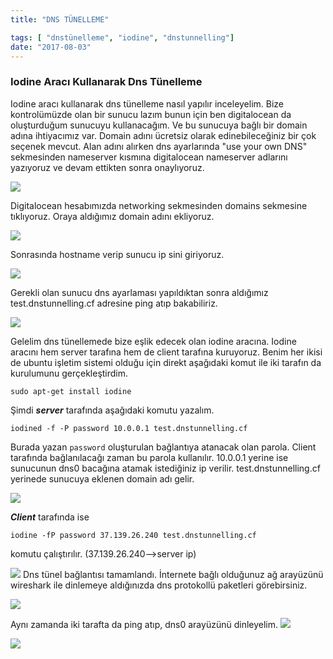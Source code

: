```yaml
---
title: "DNS TÜNELLEME"

tags: [ "dnstünelleme", "iodine", "dnstunnelling"]
date: "2017-08-03"
---
```



### Iodine Aracı Kullanarak Dns Tünelleme

Iodine aracı kullanarak dns tünelleme nasıl yapılır inceleyelim.
Bize kontrolümüzde olan bir sunucu lazım bunun için ben digitalocean da oluşturduğum sunucuyu kullanacağım. Ve bu sunucuya bağlı bir domain adına ihtiyacımız var. Domain adını ücretsiz olarak edinebileceğiniz bir çok seçenek mevcut. Alan adını alırken dns ayarlarında "use your own DNS" sekmesinden nameserver kısmına digitalocean nameserver adlarını yazıyoruz ve devam ettikten sonra onaylıyoruz.</p>

<img src="https://zehrabetulboynuegri.github.io/blog/img/domain.png" >


Digitalocean hesabımızda networking sekmesinden domains sekmesine tıklıyoruz. Oraya aldığımız domain adını ekliyoruz.

<img src="https://zehrabetulboynuegri.github.io/blog/img/adddomain.png" >

Sonrasında hostname verip sunucu ip sini giriyoruz.


<img src="https://zehrabetulboynuegri.github.io/blog/img/dns.png" >


Gerekli olan sunucu dns ayarlaması yapıldıktan sonra aldığımız test.dnstunnelling.cf adresine ping atıp bakabiliriz.


<img src="https://zehrabetulboynuegri.github.io/blog/img/7.png" >


Gelelim dns tünellemede bize eşlik edecek olan iodine aracına. Iodine aracını hem server tarafına hem de client tarafına kuruyoruz. Benim her ikisi de ubuntu işletim sistemi olduğu için direkt aşağıdaki komut ile iki tarafın da kurulumunu gerçekleştirdim.


```
sudo apt-get install iodine
```

Şimdi ***server*** tarafında aşağıdaki komutu yazalım.


```
iodined -f -P password 10.0.0.1 test.dnstunnelling.cf
```

Burada yazan <code>password</code> oluşturulan bağlantıya atanacak olan parola. Client tarafında bağlanılacağı zaman bu parola kullanılır.
10.0.0.1 yerine ise sunucunun dns0 bacağına atamak istediğiniz ip verilir.
test.dnstunnelling.cf yerinede sunucuya eklenen domain adı gelir.


![](https://zehrabetulboynuegri.github.io/blog/img/1.png) 


***Client*** tarafında ise 


```
iodine -fP password 37.139.26.240 test.dnstunnelling.cf
```

komutu çalıştırılır. (37.139.26.240-->server ip)


![](https://zehrabetulboynuegri.github.io/blog/img/2.png) 
Dns tünel bağlantısı tamamlandı. İnternete bağlı olduğunuz ağ arayüzünü wireshark ile dinlemeye aldığınızda dns protokollü paketleri görebirsiniz.


![](https://zehrabetulboynuegri.github.io/blog/img/3.png) 

Aynı zamanda iki tarafta da ping atıp, dns0 arayüzünü dinleyelim.
![](https://zehrabetulboynuegri.github.io/blog//img/9.png) 



 ![](https://zehrabetulboynuegri.github.io/blog/img/8.png) 
 
 












